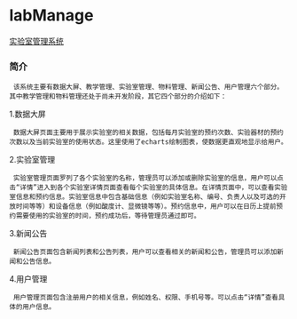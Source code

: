 # labManage
[实验室管理系统](https://sjj0330.github.io/labManage/data.html)

### 简介

     该系统主要有数据大屏、教学管理、实验室管理、物料管理、新闻公告、用户管理六个部分。其中教学管理和物料管理还处于尚未开发阶段，其它四个部分的介绍如下：
    
   1.数据大屏 
   
     数据大屏页面主要用于展示实验室的相关数据，包括每月实验室的预约次数、实验器材的预约次数以及当前实验室的使用状态。这里使用了echarts绘制图表，使数据更直观地显示给用户。
   
   2.实验室管理
   
     实验室管理页面罗列了各个实验室的名称，管理员可以添加或删除实验室的信息，用户可以点击“详情”进入到各个实验室详情页面查看每个实验室的具体信息。在详情页面中，可以查看实验室信息和预约信息。实验室信息中包含基础信息（例如实验室名称、编号、负责人以及可选的开放时间等等）和设备信息（例如酸度计、显微镜等等）。预约信息中，用户可以在日历上提前预约需要使用的实验室的时间，预约成功后，等待管理员通过即可。
   
   3.新闻公告 
   
     新闻公告页面包含新闻列表和公告列表，用户可以查看相关的新闻和公告，管理员可以添加新闻和公告信息。
   
   4.用户管理 
   
     用户管理页面包含注册用户的相关信息，例如姓名、权限、手机号等。可以点击“详情”查看具体的用户信息。
